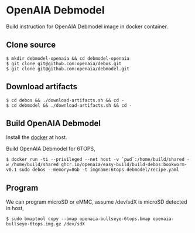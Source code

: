 # OpenAIA Debmodel

Build instruction for OpenAIA Debmodel image in docker container.

## Clone source

```
$ mkdir debmodel-openaia && cd debmodel-openaia
$ git clone git@github.com:openaia/debos.git
$ git clone git@github.com:openaia/debmodel.git
```

## Download artifacts

```
$ cd debos && ./download-artifacts.sh && cd -
$ cd debmodel && ./download-artifacts.sh && cd -
```

## Build OpenAIA Debmodel

Install the [docker](https://docs.docker.com/engine/install/ubuntu/) at host.

Build OpenAIA Debmodel for 6TOPS,
```
$ docker run -ti --privileged --net host -v `pwd`:/home/build/shared -w /home/build/shared ghcr.io/openaia/easy-build/build-debos:bookworm-v0.1 sudo debos --memory=8Gb -t imgname:6tops debmodel/recipe.yaml
```

## Program

We can program microSD or eMMC, assume /dev/sdX is microSD detected in host,
```
$ sudo bmaptool copy --bmap openaia-bullseye-6tops.bmap openaia-bullseye-6tops.img.gz /dev/sdX
```
